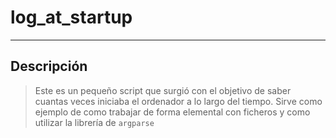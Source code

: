 # log_at_startup
---
## Descripción

> Este es un pequeño script que surgió con el objetivo de saber cuantas veces iniciaba el ordenador a lo largo del tiempo.
Sirve como ejemplo de como trabajar de forma elemental con ficheros y como utilizar la librería de `argparse`
